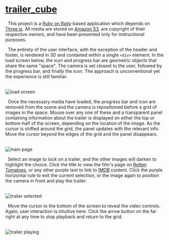 <a href="http://trailer-cube.herokuapp.com/">trailer_cube</a>
===

&nbsp; This project is a <a href="https://github.com/rails/rails">Ruby on Rails</a>-based application which depends on <a href="https://github.com/mrdoob/three.js/">Three.js</a>. All media are stored on <a href="https://aws.amazon.com/s3/">Amazon S3</a>, are copyright of their respective owners, and have been presented only for instructional purposes.

&nbsp; The entirety of the user interface, with the exception of the header and footer, is rendered in 3D and contained within a single `<div>` element. In the load screen below, the icon and progress bar are geometric objects that share the same "space". The camera is set closest to the user, followed by the progress bar, and finally the icon. The approach is unconventional yet the experience is still familiar.

<br>
<img width="" alt="load screen" src="https://drive.google.com/uc?export=download&id=0B3rehuqgDPeVY0s3VUhFT2xYSnM">
<br>

&nbsp; Once the necessary media have loaded, the progress bar and icon are removed from the scene and the camera is repositioned before a grid of images in the space. Mouse over any one of these and a transparent panel containing information about the trailer is displayed on either the top or bottom-half of the screen, depending on the location of the image. As the cursor is shifted around the grid, the panel updates with the relevant info. Move the cursor beyond the edges of the grid and the panel disappears.

<br>
<img width="" alt="main page" src="https://drive.google.com/uc?export=download&id=0B3rehuqgDPeVRnhaT2IxdUlZWVU">
<br>

&nbsp; Select an image to lock on a trailer, and the other images will darken to highlight the choice. Click the title to view the film's page on <a href="http://www.rottentomatoes.com">Rotten Tomatoes</a>, or any other purple text to link to <a href="http://www.imdb.com">IMDB</a> content. Click the purple horizontal rule to exit the current selection, or the image again to position the camera in front and play the trailer.

<br>
<img width="" alt="trailer selected" src="https://drive.google.com/uc?export=download&id=0B3rehuqgDPeVd1NTSU1HUS1yZ1U">
<br>

&nbsp; Move the cursor to the bottom of the screen to reveal the video controls. Again, user interaction is intuitive here. Click the arrow button on the far right at any time to stop playback and return to the grid.

<br>
<img width="" alt="trailer playing" src="https://drive.google.com/uc?export=download&id=0B3rehuqgDPeVSjBsa0ZVV1kyUWc">
